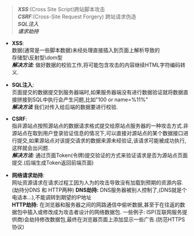 
> ***XSS***:(Cross Site Script)跨站脚本攻击   
***CSRF***:(Cross-Site Request Forgery) 跨站请求伪造  
***SQL注入***   
***请求劫持***


- **XSS**:    
数据(通常是一些脚本数据)未经处理直接插入到页面上解析导致的    
存储型\反射型\dom型    
***解决方法***: 做好数据的校验工作,将可能包含攻击的内容继续HTML字符编码转义.

- **SQL注入**:    
页面提交的数据提交到服务器端时,如果服务器端没有进行数据验证就将数据直接拼接到SQL中执行会产生问题,比如"100 or name=%11%"    
***解决方法***
我们对传入给后端的数据要进行校验.

- **CSRF**:     
指非源站点按照源站点的数据请求格式提交给原站点服务器的一种攻击方式.非源站点在取到用户登录验证信息的情况下,可以直接对源站点的某个数据接口进行提交,如果源站点对该提交请求的数据来源未经验证,该请求可能被成功执行,这样就会出问题.    
***解决方法***:
通过页面Token(令牌)提交验证的方式来验证请求是否为源站点页面提交.(后端生成Token返回前端页面)

- **网络请求劫持**:   
网址资源请求在请求过程工因为人为的攻击导致没有加载到预期的资源内容.(劫持分DNS 和 HTTP两种)
**DNS劫持:**  DNS服务器被别人控制了,(DNS就是个电话本...),不能调转到期望的IP地址   
**HTTP劫持:**  在浏览器和服务器之间的网路通信中偷听数据,甚至于在往返的数据包中插入或修改成为攻击者设计的网络数据包.
一些例子: ISP(互联网服务提供商)会劫持修改数据包,最终在浏览器页面上添加显示一些广告.(防范HTTPS协议)
